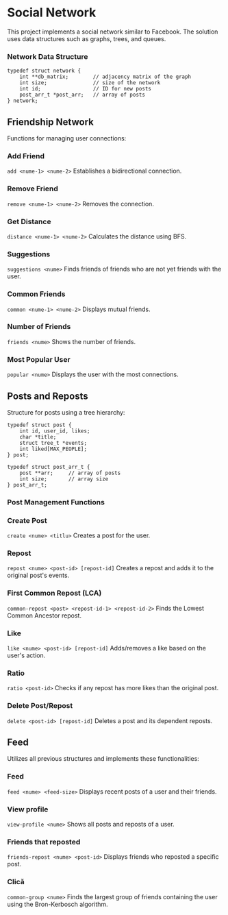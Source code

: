 # Social Network

This project implements a social network similar to Facebook. The solution uses data structures such as graphs, trees, and queues.

### Network Data Structure

~~~
typedef struct network {
    int **db_matrix;        // adjacency matrix of the graph
    int size;               // size of the network
    int id;                 // ID for new posts
    post_arr_t *post_arr;   // array of posts
} network;
~~~

## Friendship Network

Functions for managing user connections:
### Add Friend
`add <nume-1> <nume-2>`
Establishes a bidirectional connection.
		
### Remove Friend
`remove <nume-1> <nume-2>`
Removes the connection.

### Get Distance
`distance <nume-1> <nume-2>`
Calculates the distance using BFS.

### Suggestions
`suggestions <nume>`
Finds friends of friends who are not yet friends with the user.

### Common Friends
`common <nume-1> <nume-2>`
Displays mutual friends.

### Number of Friends
`friends <nume>`
Shows the number of friends.

### Most Popular User
`popular <nume>`
Displays the user with the most connections.

## Posts and Reposts

Structure for posts using a tree hierarchy:

~~~
typedef struct post {
    int id, user_id, likes;
    char *title;
    struct tree_t *events;
    int liked[MAX_PEOPLE];
} post;

typedef struct post_arr_t {
    post **arr;     // array of posts
    int size;       // array size
} post_arr_t;
~~~

### Post Management Functions

### Create Post
`create <nume> <titlu>`
Creates a post for the user.

### Repost
`repost <nume> <post-id> [repost-id]`
Creates a repost and adds it to the original post's events.

### First Common Repost (LCA)
`common-repost <post> <repost-id-1> <repost-id-2>`
Finds the Lowest Common Ancestor repost.

### Like
`like <nume> <post-id> [repost-id]`
Adds/removes a like based on the user's action.

### Ratio
`ratio <post-id>`
Checks if any repost has more likes than the original post.

### Delete Post/Repost
`delete <post-id> [repost-id]`
Deletes a post and its dependent reposts.


## Feed
Utilizes all previous structures and implements these functionalities:

### Feed
`feed <nume> <feed-size>`
Displays recent posts of a user and their friends.

### View profile
`view-profile <nume>`
Shows all posts and reposts of a user.

### Friends that reposted
`friends-repost <nume> <post-id>`
Displays friends who reposted a specific post.

### Clică
`common-group <nume>`
Finds the largest group of friends containing the user using the Bron-Kerbosch algorithm.
